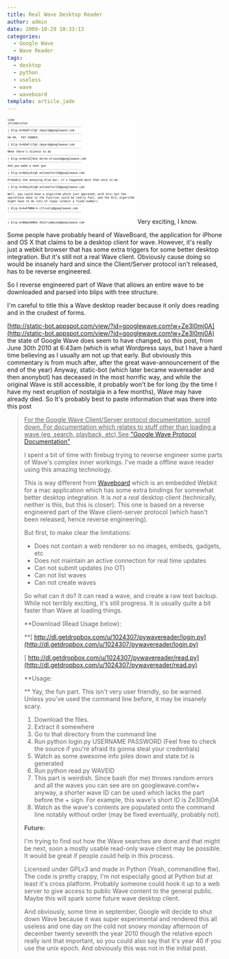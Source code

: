 ```yaml
---
title: Real Wave Desktop Reader
author: admin
date: 2009-10-29 10:33:13
categories:
  - Google Wave
  - Wave Reader
tags: 
  - desktop
  - python
  - useless
  - wave
  - waveboard
template: article.jade
---
```


[![](screenshot_134-300x246.png "screenshot_134")](screenshot_134.png) Very exciting, I know.

Some people have probably heard of WaveBoard, the application for iPhone and OS X that claims to be a desktop client for wave. However, it's really just a webkit browser that has some extra triggers for some better desktop integration. But it's still not a real Wave client. Obviously cause doing so would be insanely hard and since the Client/Server protocol isn't released, has to be reverse engineered.

So I reverse engineered part of Wave that allows an entire wave to be downloaded and parsed into blips with tree structure.

I'm careful to title this a Wave desktop reader because it only does reading and in the crudest of forms.

[http://static-bot.appspot.com/view/?id=googlewave.com!w+Ze3l0mj0A](http://static-bot.appspot.com/view/?id=googlewave.com!w+Ze3l0mj0A) the state of Google Wave does seem to have changed, so this post, from June 30th 2010 at 6:43am (which is what Wordpress says, but I have a hard time believing as I usually am not up that early. But obviously this commentary is from much after, after the great wave-announcement of the end of the year) Anyway, static-bot (which later became wavereader and then anonybot) has deceased in the most horrific way, and while the original Wave is still accessible, it probably won't be for long (by the time I have my next eruption of nostalgia in a few months), Wave may have already died. So It's probably best to paste information that was there into this post
> <span style="text-decoration: underline;">For the Google Wave Client/Server protocol documentation, scroll down. For documentation which relates to stuff other than loading a wave (eg, search, playback, etc) See ["Google Wave Protocol Documentation"](https://wave.google.com/wave/?pli=1#restored:wave:googlewave.com!w%2BTklMo2zsB)
> 
> </span>
> 
> I spent a bit of time with firebug trying to reverse engineer some parts of Wave's complex inner workings. I've made a offline wave reader using this amazing technology.
> 
> 
> This is way different from [Waveboard](https://wave.google.com/wave/?pli=1#restored:wave:googlewave.com!w%2BJqkvHvfWI) which is an embedded Webkit for a mac application which has some extra bindings for somewhat better desktop integration. It is *not* a _real_ desktop client (technically, neither is this, but this is closer). This one is based on a reverse engineered part of the Wave client-server protocol (which hasn't been released, hence reverse engineering).
> 
> 
> But first, to make clear the limitations:
> 
> 
> *   Does not contain a web renderer so no images, embeds, gadgets, etc
> *   Does not maintain an active connection for real time updates
> *   Can not submit updates (no OT)
> *   Can not list waves
> *   Can not create waves
> 
> So what can it do? It can read a wave, and create a raw text backup. While not terribly exciting, it's still progress. It is usually quite a bit faster than Wave at loading things.
> 
> 
> **Download (Read Usage below):
> 
> **[ http://dl.getdropbox.com/u/1024307/pywavereader/login.py](http://dl.getdropbox.com/u/1024307/pywavereader/login.py)
> 
> [ http://dl.getdropbox.com/u/1024307/pywavereader/read.py](http://dl.getdropbox.com/u/1024307/pywavereader/read.py)
> 
> 
> **Usage:
> 
> ** Yay, the fun part. This isn't very user friendly, so be warned. Unless you've used the command line before, it may be insanely scary.
> 
> 
> 1.  Download the files.
> 2.  Extract it somewhere
> 3.  Go to that directory from the command line
> 4.  Run python login.py USERNAME PASSWORD (Feel free to check the source if you're afraid its gonna steal your credentials)
> 5.  Watch as some awesome info piles down and state.txt is generated
> 6.  Run python read.py WAVEID
> 7.  This part is weirdish. Since bash (for me) throws random errors and all the waves you can see are on googlewave.com!w+ anyway, a shorter wave ID can be used which lacks the part before the + sign. For example, this wave's short ID is Ze3l0mj0A
> 8.  Watch as the wave's contents are populated onto the command line notably without order (may be fixed eventually, probably not).
> 
> **Future:**
> 
> I'm trying to find out how the Wave searches are done and that might be next, soon a mostly usable read-only wave client may be possible. It would be great if people could help in this process.
> 
> 
> Licensed under GPLv3 and made in Python (Yeah, commandline ftw). The code is pretty crappy, I'm not especially good at Python but at least it's cross platform. Probably someone could hook it up to a web server to give access to public Wave content to the general public. Maybe this will spark some future wave desktop client.
> 
> 
> And obviously, some time in september, Google will decide to shut down Wave because it was super experimental and rendered this all useless and one day on the cold not snowy monday afternoon of december twenty seventh the year 2010 though the relative epoch really isnt that important, so you could also say that it's year 40 if you use the unix epoch. And obviously this was not in the initial post.
